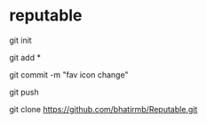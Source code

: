 # reputable

git init

git add *

git commit -m "fav icon change"

git push


 git clone https://github.com/bhatirmb/Reputable.git

 
